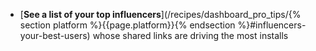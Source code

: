 * [**See a list of your top influencers**](/recipes/dashboard_pro_tips/{% section platform %}{{page.platform}}{% endsection %}#influencers-your-best-users) whose shared links are driving the most installs
